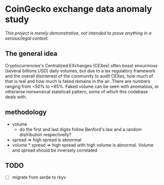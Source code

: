 # CoinGecko exchange data anomaly study

*This project is merely demonstrative, not intended to prove anything in a serious/legal context.*

## The general idea

Cryptocurrencies's Centralized EXchanges (CEXes) often boast enourmous (several billions USD) daily volumes, but due to a lax regulatory framework and the overall disinterest of the community to audit CEXes, how much of that is real and how much is faked remains in the air. There are numbers ranging from ~50% to ~95%. Faked volume can be seen with anomalous, or otherwise nonsensical statsticall pattern, some of which this codebase deals with.

## methodology

- volume 
    - do the first and last digits follow Benford's law and a random distribution respectivelly?
- spread => high spread is abnormal
- volume * spread => high spread with high volume is abnormal. Volume and spread should be inversely correlated

## TODO
- [ ] migrate from serde to rkyv
